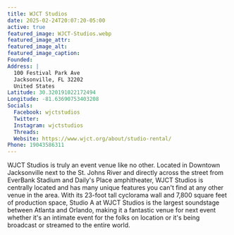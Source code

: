 ```yaml
---
title: WJCT Studios
date: 2025-02-24T20:07:20-05:00
active: true
featured_image: WJCT-Studios.webp
featured_image_attr: 
featured_image_alt: 
featured_image_caption: 
Founded: 
Address: |
  100 Festival Park Ave
  Jacksonville, FL 32202
  United States
Latitude: 30.320191022172494
Longitude: -81.63690753403208 
Socials: 
  Facebook: wjctstudios
  Twitter: 
  Instagram: wjctstudios
  Threads:
  Website: https://www.wjct.org/about/studio-rental/
Phone: 19043586311
---
```

WJCT Studios is truly an event venue like no other. Located in Downtown Jacksonville next to the St. Johns River and directly across the street from EverBank Stadium and Daily's Place amphitheater, WJCT Studios is centrally located and has many unique features you can't find at any other venue in the area. With its 23-foot tall cyclorama wall and 7,800 square feet of production space, Studio A at WJCT Studios is the largest soundstage between Atlanta and Orlando, making it a fantastic venue for next event whether it's an intimate event for the folks on location or it's being broadcast or streamed to the entire world.